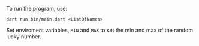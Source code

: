 To run the program, use:
```
dart run bin/main.dart <ListOfNames>
```
Set enviroment variables, `MIN` and `MAX` to set the min and max of the random lucky number.
